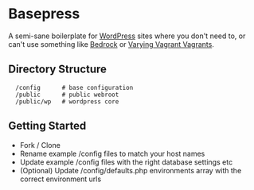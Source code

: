 Basepress
=========

A semi-sane boilerplate for [WordPress] sites where you don't need to, or can't use something like [Bedrock] or [Varying Vagrant Vagrants].


## Directory Structure
```
  /config      # base configuration
  /public      # public webroot
  /public/wp   # wordpress core
```

## Getting Started
  - Fork / Clone
  - Rename example /config files to match your host names
  - Update example /config files with the right database settings etc
  - (Optional) Update /config/defaults.php environments array with the correct environment urls



[WordPress]: http://www.wordpress.org
[Bedrock]: https://roots.io/bedrock/
[Varying Vagrant Vagrants]: https://github.com/Varying-Vagrant-Vagrants/VVV
